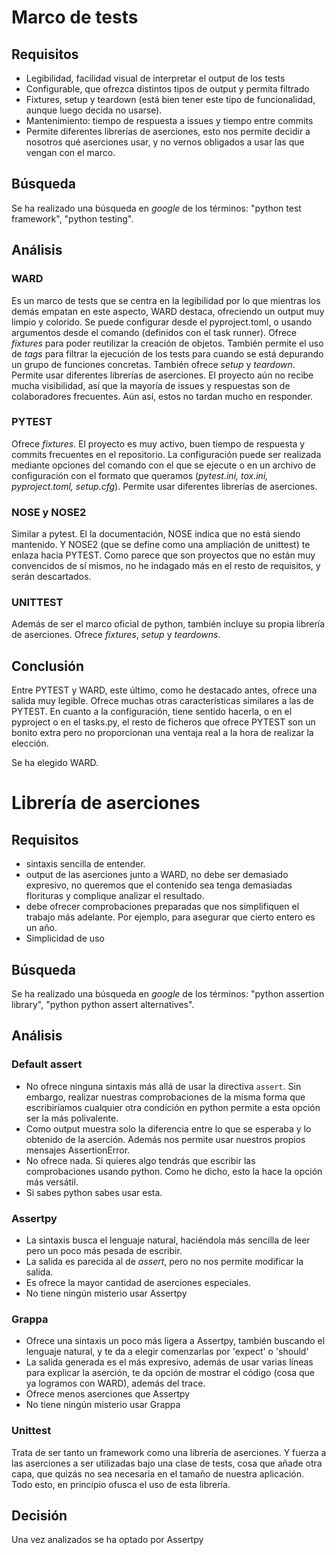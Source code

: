 # Marco de tests

## Requisitos
- Legibilidad, facilidad visual de interpretar el output de los tests
- Configurable, que ofrezca distintos tipos de output y permita filtrado
- Fixtures, setup y teardown (está bien tener este tipo de funcionalidad, aunque luego decida no usarse).
- Mantenimiento: tiempo de respuesta a issues y tiempo entre commits
- Permite diferentes librerías de aserciones, esto nos permite decidir a nosotros qué aserciones usar, y no vernos obligados a usar las que vengan con el marco.

## Búsqueda
Se ha realizado una búsqueda en _google_ de los términos: "python test framework", "python testing".

## Análisis

### WARD
Es un marco de tests que se centra en la legibilidad por lo que mientras los demás empatan en este aspecto, WARD destaca, ofreciendo un output muy limpio y colorido. Se puede configurar desde el pyproject.toml, o usando argumentos desde el comando (definidos con el task runner). Ofrece _fixtures_ para poder reutilizar la creación de objetos. También permite el uso de _tags_ para filtrar la ejecución de los tests para cuando se está depurando un grupo de funciones concretas. También ofrece _setup_ y _teardown_.
Permite usar diferentes librerías de aserciones.
El proyecto aún no recibe mucha visibilidad, así que la mayoría de issues y respuestas son de colaboradores frecuentes. Aún así, estos no tardan mucho en responder.

### PYTEST
Ofrece _fixtures_.
El proyecto es muy activo, buen tiempo de respuesta y commits frecuentes en el repositorio.
La configuración puede ser realizada mediante opciones del comando con el que se ejecute o en un archivo de configuración con el formato que queramos (_pytest.ini, tox.ini, pyproject.toml, setup.cfg_).
Permite usar diferentes librerías de aserciones.

### NOSE y NOSE2
Similar a pytest. El la documentación, NOSE indica que no está siendo mantenido. Y NOSE2 (que se define como una ampliación de unittest) te enlaza hacia PYTEST. Como parece que son proyectos que no están muy convencidos de sí mismos, no he indagado más en el resto de requisitos, y serán descartados.

### UNITTEST
Además de ser el marco oficial de python, también incluye su propia librería de aserciones. Ofrece _fixtures_, _setup_ y _teardowns_.

## Conclusión
Entre PYTEST y WARD, este último, como he destacado antes, ofrece una salida muy legible. Ofrece muchas otras características similares a las de PYTEST. En cuanto a la configuración, tiene sentido hacerla, o en el pyproject o en el tasks.py, el resto de ficheros que ofrece PYTEST son un bonito extra pero no proporcionan una ventaja real a la hora de realizar la elección.

Se ha elegido WARD.

# Librería de aserciones
## Requisitos
- sintaxis sencilla de entender.
- output de las aserciones junto a WARD, no debe ser demasiado expresivo, no queremos que el contenido sea tenga demasiadas florituras y complique analizar el resultado.
- debe ofrecer comprobaciones preparadas que nos simplifiquen el trabajo más adelante. Por ejemplo, para asegurar que cierto entero es un año.
- Simplicidad de uso

## Búsqueda
Se ha realizado una búsqueda en _google_ de los términos: "python assertion library", "python python assert alternatives".

## Análisis

### Default assert
- No ofrece ninguna sintaxis más allá de usar la directiva `assert`. Sin embargo, realizar nuestras comprobaciones de la misma forma que escribiríamos cualquier otra condición en python permite a esta opción ser la más polivalente.
- Como output muestra solo la diferencia entre lo que se esperaba y lo obtenido de la aserción. Además nos permite usar nuestros propios mensajes AssertionError.
- No ofrece nada. Si quieres algo tendrás que escribir las comprobaciones usando python. Como he dicho, esto la hace la opción más versátil.
- Si sabes python sabes usar esta.

### Assertpy
- La sintaxis busca el lenguaje natural, haciéndola más sencilla de leer pero un poco más pesada de escribir.
- La salida es parecida al de _assert_, pero no nos permite modificar la salida. 
- Es ofrece la mayor cantidad de aserciones especiales.
- No tiene ningún misterio usar Assertpy

### Grappa
- Ofrece una sintaxis un poco más ligera a Assertpy, también buscando el lenguaje natural, y te da a elegir comenzarlas por 'expect' o 'should'
- La salida generada es el más expresivo, además de usar varias líneas para explicar la aserción, te da opción de mostrar el código (cosa que ya logramos con WARD), además del trace.
- Ofrece menos aserciones que Assertpy
- No tiene ningún misterio usar Grappa

### Unittest
Trata de ser tanto un framework como una librería de aserciones. Y fuerza a las aserciones a ser utilizadas bajo una clase de tests, cosa que añade otra capa, que quizás no sea necesaria en el tamaño de nuestra aplicación. Todo esto, en principio ofusca el uso de esta librería.


## Decisión
Una vez analizados se ha optado por Assertpy
